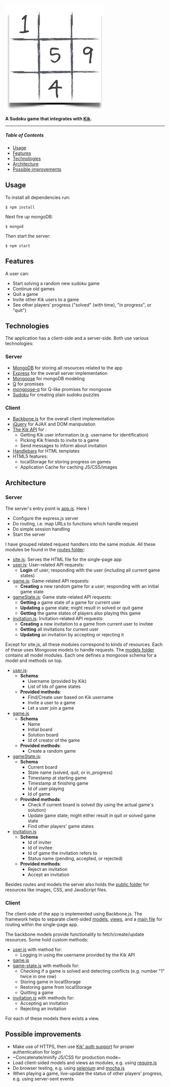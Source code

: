 ![](public/images/logo.png?raw=true)

**A Sudoku game that integrates with [Kik](http://kik.com).**

- - -

##### Table of Contents  
* [Usage](#usage)
* [Features](#features)
* [Technologies](#technologies)
* [Architecture](#architecture)
* [Possible improvements](#possible-improvements)


## Usage

To install all dependencies run:

    $ npm install
    
Next fire up mongoDB:

    $ mongod
    
Then start the server:

    $ npm start

## Features

A user can:
* Start solving a random new sudoku game
* Continue old games
* Quit a game
* Invite other Kik users to a game
* See other players' progress ("solved" (with time), "in progress", or "quit")

## Technologies

The application has a client-side and a server-side. Both use various technologies:

### Server

* [MongoDB](https://www.mongodb.org/) for storing all resources related to the app
* [Express](http://expressjs.com/) for the overall server implementation
* [Mongoose](http://mongoosejs.com/) for mongoDB modeling
* [Q](https://github.com/kriskowal/q) for promises
* [mongoose-q](https://github.com/iolo/mongoose-q) for Q-like promises for mongoose
* [Sudoku](https://github.com/dachev/sudoku) for creating plain sudoku puzzles

### Client
* [Backbone.js](http://backbonejs.org/) for the overall client implementation
* [jQuery](http://jquery.com/) for AJAX and DOM manipulation
* [The Kik API](http://dev.kik.com/) for :
  * Getting Kik user information (e.g. username for identification)
  * Picking Kik friends to invite to a game
  * Send messages to inform about invitation
* [Handlebars](http://handlebarsjs.com/) for HTML templates
* HTML5 features:
  * localStorage for storing progress on games
  * Application Cache for caching JS/CSS/images

## Architecture

### Server

The server's entry point is [app.js](app.js). Here I 
* Configure the express.js server
* Do routing, i.e. map URLs to functions which handle request 
* Do simple session handling
* Start the server
 
I have grouped related request handlers into the same module. All these modules be found in the [routes folder](routes/):

* [site.js](routes/site.js): Serves the HTML file for the single-page app
* [user.js](routes/user.js): User-related API requests:
    * **Login** of user; responding with the user (including all current game states)
* [game.js](routes/game.js): Game-related API requests:
    * **Creating** a new random game for a user; responding with an initial game state 
* [gameState.js](routes/gameState.js): Game state-related API requests:
    * **Getting** a game state of a game for current user
    * **Updating** a game state; might result in solved or quit game
    * **Getting** the game states of players also playing this game
* [invitation.js](routes/invitation.js): Invitation-related API requests:
    * **Creating** a new invitation to a game from current user to invitee
    * **Getting** all invitations for current user
    * **Updating** an invitation by accepting or rejecting it

Except for site.js, all these modules correspond to kinds of resources. Each of these uses Mongoose models to handle requests. The [models folder](models/) contains all model modules. Each one defines a mongoose schema for a model and methods on top.

* [user.js](models/user.js):
   * **Schema**:
     * Username (provided by Kik)
     * List of Ids of game states
   * **Provided methods**:
     * Find/Create user based on Kik username
     * Invite a user to a game
     * Let a user join a game
* [game.js](models/game.js)
   * **Schema** 
     * Name
     * Initial board
     * Solution board
     * Id of creator of the game
   * **Provided methods**:
     * Create a random game
* [gameState.js](models/gameState.js):
   * **Schema** 
     * Current board
     * State name (solved, quit, or in_progress)
     * Timestamp at starting game
     * Timestamp at finishing game
     * Id of user playing
     * Id of game
   * **Provided methods**:
     * Check if current board is solved (by using the actual game's solution)
     * Update game state; might either result in quit or solved game state
     * Find other players' game states
* [invitation.js](models/invitation.js)
   * **Schema** 
     * Id of inviter
     * Id of invitee
     * Id of game the invitation refers to
     * Status name (pending, accepted, or rejected)
   * **Provided methods**:
     * Reject an invitation
     * Accept an invitation
     
Besides routes and models the server also holds the [public folder](public/) for resources like images, CSS, and JavaScript files.

### Client

The client-side of the app is implemented using Backbone.js. The framework helps to separate client-sided [models](public/javascripts/models), [views](public/javascripts/views), and a [main file](public/javascripts/main.js) for routing within the single-page app.

The backbone models provide functionality to fetch/create/update resources. Some hold custom methods:
* [user.js](public/javascripts/models/user.js) with method for:
  * Logging in using the username provided by the Kik API
* [game.js](public/javascripts/models/game.js) 
* [game-state.js](public/javascripts/models/game-state.js) with methods for:
  * Checking if a game is solved and detecting conflicts (e.g. number "1" twice in one row) 
  * Storing game in localStorage
  * Restoring game from localStorage
  * Quitting a game
* [invitation.js](public/javascripts/models/invitation.js) with methods for:
  * Accepting an invitation
  * Rejecting an invitation
  
For each of these models there exists a view.

## Possible improvements

* Make use of HTTPS, then use [Kik' auth support](http://dev.kik.com/docs/#identity-auth) for proper authentication for login
* ~Concatenate/minify JS/CSS for production mode~
* Load client-sided models and views as modules, e.g. using [require.js](requirejs.org)
* Do browser testing, e.g. using [selenium](http://docs.seleniumhq.org/) and [mocha.js](visionmedia.github.io/mocha/)
* When playing a game, live-update the status of other players' progress, e.g. using server-sent events

